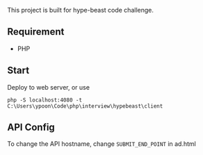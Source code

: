 This project is built for hype-beast code challenge.

## Requirement

- PHP

## Start

Deploy to web server, or use

`php -S localhost:4080 -t C:\Users\ypoon\Code\php\interview\hypebeast\client`

## API Config

To change the API hostname, change `SUBMIT_END_POINT` in ad.html